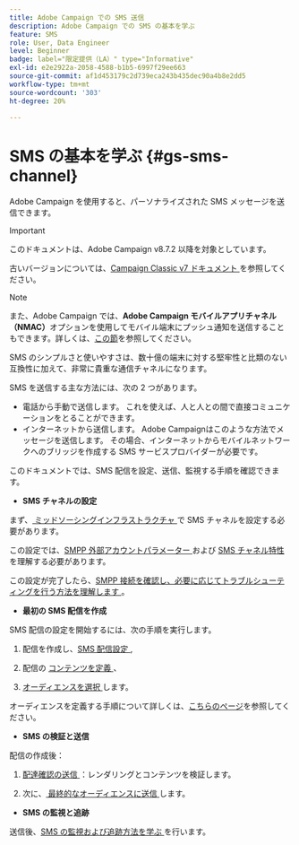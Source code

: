 ```yaml
---
title: Adobe Campaign での SMS 送信
description: Adobe Campaign での SMS の基本を学ぶ
feature: SMS
role: User, Data Engineer
level: Beginner
badge: label="限定提供（LA）" type="Informative"
exl-id: e2e2922a-2058-4588-b1b5-6997f29ee663
source-git-commit: af1d453179c2d739eca243b435dec90a4b8e2dd5
workflow-type: tm+mt
source-wordcount: '303'
ht-degree: 20%

---
```


# SMS の基本を学ぶ {#gs-sms-channel}

Adobe Campaign を使用すると、パーソナライズされた SMS メッセージを送信できます。

>[!IMPORTANT]
>
>このドキュメントは、Adobe Campaign v8.7.2 以降を対象としています。
>
>古いバージョンについては、[Campaign Classic v7 ドキュメント ](https://experienceleague.adobe.com/en/docs/campaign-classic/using/sending-messages/sending-messages-on-mobiles/sms-set-up/sms-set-up) を参照してください。

>[!NOTE]
>
>また、Adobe Campaign では、**Adobe Campaign モバイルアプリチャネル（NMAC）**&#x200B;オプションを使用してモバイル端末にプッシュ通知を送信することもできます。詳しくは、[この節](../push.md)を参照してください。

SMS のシンプルさと使いやすさは、数十億の端末に対する堅牢性と比類のない互換性に加えて、非常に貴重な通信チャネルになります。

SMS を送信する主な方法には、次の 2 つがあります。

* 電話から手動で送信します。 これを使えば、人と人との間で直接コミュニケーションをとることができます。
* インターネットから送信します。 Adobe Campaignはこのような方法でメッセージを送信します。 その場合、インターネットからモバイルネットワークへのブリッジを作成する SMS サービスプロバイダーが必要です。

このドキュメントでは、SMS 配信を設定、送信、監視する手順を確認できます。

* **SMS チャネルの設定**

まず、[ ミッドソーシングインフラストラクチャ ](sms-mid-sourcing.md) で SMS チャネルを設定する必要があります。

<!--The steps depend on the platform: either you have [a standalone instance](sms-standalone-instance.md) or you are in [a mid-sourcing infrastructure](sms-mid-sourcing.md).-->

この設定では、[SMPP 外部アカウントパラメーター ](smpp-external-account.md) および [SMS チャネル特性 ](sms-channel.md) を理解する必要があります。

この設定が完了したら、[SMPP 接続を確認し、必要に応じてトラブルシューティングを行う方法を理解します ](smpp-connection.md)。

* **最初の SMS 配信を作成**

SMS 配信の設定を開始するには、次の手順を実行します。

1. 配信を作成し、[SMS 配信設定 ](sms-delivery-settings.md),

1. 配信の [ コンテンツを定義 ](sms-content.md)、

1. [ オーディエンスを選択 ](sms-audience.md) します。

オーディエンスを定義する手順について詳しくは、[こちらのページ](../../audiences/create-audiences.md)を参照してください。

* **SMS の検証と送信**

配信の作成後：

1. [ 配達確認の送信 ](sms-proofs.md)：レンダリングとコンテンツを検証します。

1. 次に、[ 最終的なオーディエンスに送信 ](sms-send.md) します。

* **SMS の監視と追跡**

送信後、[SMS の監視および追跡方法を学ぶ ](sms-monitor.md) を行います。
